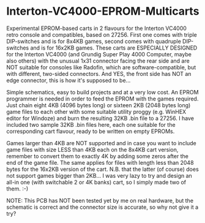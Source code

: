 # Interton-VC4000-EPROM-Multicarts

Experimental EPROM-based carts in 2 flavours for the Interton VC4000 retro console and compatibles, based on 27256.
First one comes with triple DIP-switches and is for 8x4KB games, second comes with quadruple DIP-switches and is for 16x2KB games.
These carts are ESPECIALLY DESIGNED for the Interton VC4000 (and Grundig Super Play 4000 Computer, maybe also others) with the unusual 1x31 connector facing the rear side and are NOT suitable for consoles like Radofin, which are software-compatible, but with different, two-sided connectors. And YES, the front side has NOT an edge connector, this is how it's supposed to be...

Simple schematics, easy to build projects and at a very low cost. An EPROM programmer is needed in order to feed the EPROM with the games required. Just chain eight 4KB (4096 bytes long) or sixteen 2KB (2048 bytes long) game files to each other with some suitable utility proggy (e.g. WinHEX editor for Windoze) and burn the resulting 32KB .bin file to a 27256. I have included two sample 32KB .bin files here, each one suitable for the corresponding cart flavour, ready to be written on empty EPROMs.

Games larger than 4KB are NOT supported and in case you want to include game files with size LESS than 4KB each on the 8x4KB cart version, remember to convert them to exactly 4K by adding some zeros after the end of the game file. The same applies for files with length less than 2048 bytes for the 16x2KB version of the cart. N.B. that the latter (of course) does not support games bigger than 2KB... I was very lazy to try and design an all-in one (with switchable 2 or 4K banks) cart, so I simply made two of them. :-)

NOTE: This PCB has NOT been tested yet by me on real hardware, but the schematic is correct and the connector size is accurate, so why not give it a try?
